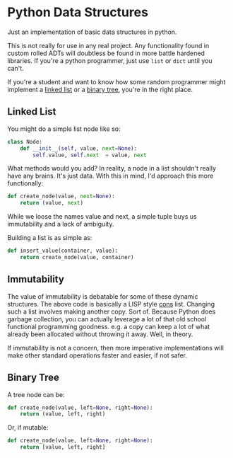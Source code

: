 # Python Data Structures

Just an implementation of basic data structures in python.

This is not really for use in any real project.
Any functionality found in custom rolled ADTs will doubtless be found in more battle hardened libraries.
If you're a python programmer, just use `list` or `dict` until you can't.

If you're a student and want to know how some random programmer might implement a
[linked list](https://en.wikipedia.org/wiki/Linked_list) or a [binary tree](https://en.wikipedia.org/wiki/Binary_search_tree), you're in the right place.

## Linked List

You might do a simple list node like so:

```python
class Node:
    def __init__(self, value, next=None):
        self.value, self.next  = value, next
```

What methods would you add?  In reality, a node in a list shouldn't really have any brains.  It's just data.
With this in mind, I'd approach this more functionally:

```python
def create_node(value, next=None):
    return (value, next)
```

While we loose the names value and next, a simple tuple buys us immutability and a lack of ambiguity.

Building a list is as simple as:

```python
def insert_value(container, value):
    return create_node(value, container)
```

## Immutability

The value of immutability is debatable for some of these dynamic structures.  The above code is basically a LISP style
[cons](https://en.wikipedia.org/wiki/Cons) list.  Changing such a list involves making another copy.  Sort of.
Because Python does garbage collection, you can actually leverage a lot of that old school functional programming goodness.
e.g. a copy can keep a lot of what already been allocated without throwing it away.  Well, in theory.

If immutability is not a concern, then more imperative implementations will make other standard operations faster and easier, if not safer.

## Binary Tree

A tree node can be:

```python
def create_node(value, left=None, right=None):
    return (value, left, right)
```

Or, if mutable:

```python
def create_node(value, left=None, right=None):
    return [value, left, right]
```
